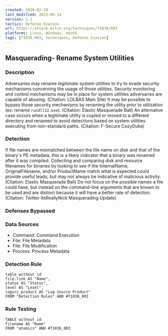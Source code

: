 ```yaml
---
created: 2020-02-10
last_modified: 2023-09-14
version: 1.1
tactics: Defense Evasion
url: https://attack.mitre.org/techniques/T1036/003
platforms: Linux, Windows, macOS
tags: [T1036_003, techniques, Defense_Evasion]
---
```


## Masquerading- Rename System Utilities

### Description

Adversaries may rename legitimate system utilities to try to evade security mechanisms concerning the usage of those utilities. Security monitoring and control mechanisms may be in place for system utilities adversaries are capable of abusing. (Citation: LOLBAS Main Site) It may be possible to bypass those security mechanisms by renaming the utility prior to utilization (ex: rename <code>rundll32.exe</code>). (Citation: Elastic Masquerade Ball) An alternative case occurs when a legitimate utility is copied or moved to a different directory and renamed to avoid detections based on system utilities executing from non-standard paths. (Citation: F-Secure CozyDuke)

### Detection

If file names are mismatched between the file name on disk and that of the binary's PE metadata, this is a likely indicator that a binary was renamed after it was compiled. Collecting and comparing disk and resource filenames for binaries by looking to see if the InternalName, OriginalFilename, and/or ProductName match what is expected could provide useful leads, but may not always be indicative of malicious activity. (Citation: Elastic Masquerade Ball) Do not focus on the possible names a file could have, but instead on the command-line arguments that are known to be used and are distinct because it will have a better rate of detection.(Citation: Twitter ItsReallyNick Masquerading Update)

### Defenses Bypassed



### Data Sources

  - Command: Command Execution
  -  File: File Metadata
  -  File: File Modification
  -  Process: Process Metadata
### Detection Rule

```dataview
table without id
file.link AS "Name",
status AS "Status",
level AS "Level",
logsrc_product AS "Log Source Product"
FROM "Detection Rules" AND #T1036_003
```

### Rule Testing

```dataview
TABLE without id
filename AS "Name"
FROM "atomics" AND #T1036_003
```
